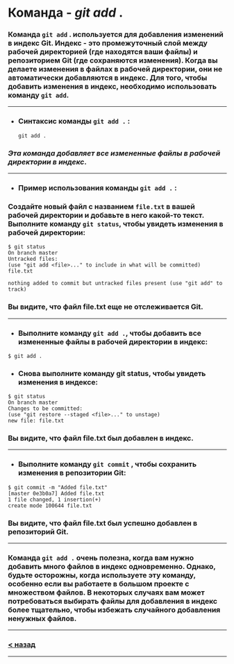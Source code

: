 # Команда - ***git add*** .

### Команда ``git add`` . используется для добавления изменений в индекс Git. Индекс - это промежуточный слой между рабочей директорией (где находятся ваши файлы) и репозиторием Git (где сохраняются изменения). Когда вы делаете изменения в файлах в рабочей директории, они не автоматически добавляются в индекс. Для того, чтобы добавить изменения в индекс, необходимо использовать команду ``git add``.
---
 + ### Синтаксис команды ``git add .`` :

    ```bash=
    git add .
    ```

### *Эта команда добавляет все измененные файлы в рабочей директории в индекс*.
---

+ ### Пример использования команды ``git add .`` :

### Создайте новый файл с названием ``file.txt`` в вашей рабочей директории и добавьте в него какой-то текст.    Выполните команду ``git status``, чтобы увидеть изменения в рабочей директории:

```bash=
$ git status
On branch master
Untracked files:
(use "git add <file>..." to include in what will be committed)
file.txt

nothing added to commit but untracked files present (use "git add" to track)
```
### Вы видите, что файл file.txt еще не отслеживается Git.
---

+ ### Выполните команду ``git add .``, чтобы добавить все измененные файлы в рабочей директории в индекс:

```bash=
$ git add .
```
+ ### Снова выполните команду git status, чтобы увидеть изменения в индексе:

```bash=
$ git status
On branch master
Changes to be committed:
(use "git restore --staged <file>..." to unstage)
new file: file.txt
```

### Вы видите, что файл file.txt был добавлен в индекс.
---

+ ### Выполните команду ``git commit`` , чтобы сохранить изменения в репозитории Git:

```bash=
$ git commit -m "Added file.txt"
[master 0e3b0a7] Added file.txt
1 file changed, 1 insertion(+)
create mode 100644 file.txt
```
### Вы видите, что файл file.txt был успешно добавлен в репозиторий Git.
---

### Команда ``git add .`` очень полезна, когда вам нужно добавить много файлов в индекс одновременно. Однако, будьте осторожны, когда используете эту команду, особенно если вы работаете в большом проекте с множеством файлов. В некоторых случаях вам может потребоваться выбирать файлы для добавления в индекс более тщательно, чтобы избежать случайного добавления ненужных файлов.
---
### [< назад](./readme.md)
---